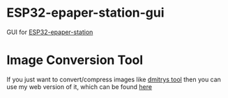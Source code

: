 # ESP32-epaper-station-gui
GUI for [ESP32-epaper-station](https://github.com/jjwbruijn/ESP32-epaper-station)

# Image Conversion Tool
If you just want to convert/compress images like
[dmitrys tool](https://github.com/VstudioLAB/ZBS_Flasher/blob/main/custom-firmware/Wireless/Sources/Dmtry_s_original/einkTags_0001/dmitrygr-eink/imgTools/bmp2grays.c)
then you can use my web version of it, which can be found [here](https://enwi.github.io/ESP32-epaper-station-gui/)
